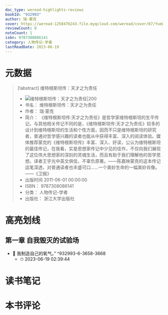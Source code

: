 ```yaml
---
doc_type: weread-highlights-reviews
bookId: "932993"
author: 瑞·蒙克
cover: https://weread-1258476243.file.myqcloud.com/weread/cover/67/YueWen_932993/t7_YueWen_932993.jpg
reviewCount: 0
noteCount: 1
isbn: 9787308086141
category: 人物传记-学者
lastReadDate: 2023-06-19
---
```

# 元数据
> [!abstract] 维特根斯坦传：天才之为责任
> - ![ 维特根斯坦传：天才之为责任|200](https://weread-1258476243.file.myqcloud.com/weread/cover/67/YueWen_932993/t7_YueWen_932993.jpg)
> - 书名： 维特根斯坦传：天才之为责任
> - 作者： 瑞·蒙克
> - 简介： 《维特根斯坦传:天才之为责任》是哲学家维特根斯坦的生平传记。与其他相关传记不同的是，《维特根斯坦传:天才之为责任》较多的设计到维特根斯坦的生活和个性方面，因而不只是维特根斯坦的研究者，普通对哲学感兴趣的读者也能从中获得丰富、深入的阅读体验。媒体推荐蒙克的《维特根斯坦传》丰富、深入、好读，公认为维特根斯坦的最佳传记，在我看，实是思想家传记中少见的佳作，不仅向我们展现了这位伟大思想家的深刻的灵魂生活，而且有助于我们理解他的哲学思想。译者王宇光中英文俱佳，不辜负原著。——陈嘉映蒙克的这本传记运笔深透，对普通读者也丰盛可口……一个美妙生命的一幅美妙肖像。——《卫报》
> - 出版时间 2011-06-01 00:00:00
> - ISBN： 9787308086141
> - 分类： 人物传记-学者
> - 出版社： 浙江大学出版社

# 高亮划线

## 第一章 自我毁灭的试验场


- 📌 我制造自己的氧气。” ^932993-6-3658-3668
    - ⏱ 2023-06-19 02:39:44 
# 读书笔记

# 本书评论
